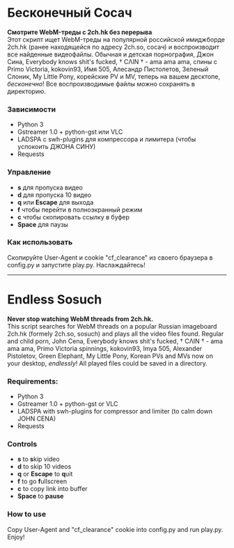 # Бесконечный Сосач

**Смотрите WebM-треды с 2ch.hk без перерыва**  
Этот скрипт ищет WebM-треды на популярной российской имиджборде 2ch.hk (ранее находящейся по адресу 2ch.so, сосач) и воспроизводит все найденные видеофайлы.
Обычная и детская порнография, Джон Сина, Everybody knows shit's fucked, † CΛIN † - ama ama ama, спины с Primo Victoria, kokovin93, Имя 505, Алесандр Пистолетов, Зеленый Слоник, My Little Pony, корейские PV и MV, теперь на вашем десктопе, _бесконечно_! Все воспроизводимые файлы можно сохранять в директорию.

### Зависимости
* Python 3
* Gstreamer 1.0 + python-gst или VLC
* LADSPA с swh-plugins для компрессора и лимитера (чтобы успокоить ДЖОНА СИНУ)
* Requests

### Управление
* **s** для пропуска видео
* **d** для пропуска 10 видео
* **q** или **Escape** для выхода
* **f** чтобы перейти в полноэкранный режим
* **c** чтобы скопировать ссылку в буфер
* **Space** для паузы

### Как использовать
Скопируйте User-Agent и cookie "cf_clearance" из своего браузера в config.py и запустите play.py. Наслаждайтесь!

--------------------------------------------

# Endless Sosuch

**Never stop watching WebM threads from 2ch.hk.**  
This script searches for WebM threads on a popular Russian imageboard 2ch.hk (formely 2ch.so, sosuch) and plays all the video files found.
Regular and child porn, John Cena, Everybody knows shit's fucked, † CΛIN † - ama ama ama, Primo Victoria spinnings, kokovin93, Imya 505, Alexander Pistoletov, Green Elephant, My Little Pony, Korean PVs and MVs now on your desktop, _endlessly_! All played files could be saved in a directory.

### Requirements:
* Python 3
* Gstreamer 1.0 + python-gst or VLC
* LADSPA with swh-plugins for compressor and limiter (to calm down JOHN CENA)
* Requests

### Controls
* **s** to **s**kip video
* **d** to skip 10 videos
* **q** or **Escape** to **q**uit
* **f** to go **f**ullscreen
* **c** to copy link into buffer
* **Space** to **pause**

### How to use
Copy User-Agent and "cf_clearance" cookie into config.py and run play.py. Enjoy!
